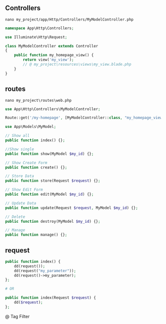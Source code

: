 ## Controllers
`nano my_project/app/Http/Controllers/MyModelController.php`
```php
namespace App\Http\Controllers;

use Illuminate\Http\Request;

class MyModelController extends Controller
{
    public function my_homepage_view() {
        return view('my_view');
        // @ my_project\resources\views\my_view.blade.php
    }
}
```


## routes
`nano my_project\routes\web.php`
```php
use App\Http\Controllers\MyModelController;

Route::get('/my-homepage', [MyModelController::class, "my_homepage_view"]);
```


```php
use App\Models\MyModel;

// Show all
public function index() {};

//Show single
public function show(MyModel $my_id) {};

// Show Create Form
public function create() {};

// Store Data
public function store(Request $request) {};

// Show Edit Form
public function edit(MyModel $my_id) {};

// Update Data
public function update(Request $request, MyModel $my_id) {};

// Delete
public function destroy(MyModel $my_id) {};

// Manage
public function manage() {};
```


## request
```php
public function index() {
    dd(request());
    dd(request("my_parameter"));
    dd(request()->my_parameter);
};

# OR 

public function index(Request $request) {
    dd($request);
};
```

@ Tag Filter
